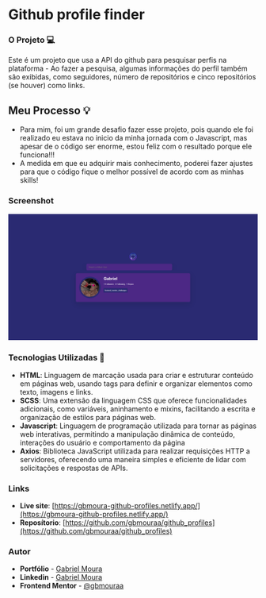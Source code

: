 # Github profile finder

### O Projeto 💻

Este é um projeto que usa a API do github para pesquisar perfis na plataforma - Ao fazer a pesquisa, algumas informações do perfil também são exibidas, como seguidores, número de repositórios e cinco repositórios (se houver) como links.

## Meu Processo :bulb:

- Para mim, foi um grande desafio fazer esse projeto, pois quando ele foi realizado eu estava no inicio da minha jornada com o Javascript, mas apesar de o código ser enorme, estou feliz com o resultado porque ele funciona!!!
- A medida em que eu adquirir mais conhecimento, poderei fazer ajustes para que o código fique o melhor possível de acordo com as minhas skills!

### Screenshot

![](./assets/images/screenshot.png)

### Tecnologias Utilizadas 🚀

- **HTML**: Linguagem de marcação usada para criar e estruturar conteúdo em páginas web, usando tags para definir e organizar elementos como texto, imagens e links.
- **SCSS**: Uma extensão da linguagem CSS que oferece funcionalidades adicionais, como variáveis, aninhamento e mixins, facilitando a escrita e organização de estilos para páginas web.
- **Javascript**:  Linguagem de programação utilizada para tornar as páginas web interativas, permitindo a manipulação dinâmica de conteúdo, interações do usuário e comportamento da página
- **Axios**: Biblioteca JavaScript utilizada para realizar requisições HTTP a servidores, oferecendo uma maneira simples e eficiente de lidar com solicitações e respostas de APIs.

### Links

- **Live site**: [https://gbmoura-github-profiles.netlify.app/](https://gbmoura-github-profiles.netlify.app/)
- **Reposítorio**: [https://github.com/gbmouraa/github_profiles](https://github.com/gbmouraa/github_profiles)

### Autor

- **Portfólio** - [Gabriel Moura](https://gmouradev.netlify.app/)
- **Linkedin** - [Gabriel Moura](https://www.linkedin.com/in/gabriel-moura-b63382161/)
- **Frontend Mentor** - [@gbmouraa](https://www.frontendmentor.io/profile/gbmouraa)
